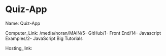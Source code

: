 # Quiz-App

Name: Quiz-App

Computer_Link: /media/noran/MAIN/5- GitHub/1- Front End/14- Javascript Examples/2- JavaScript Big Tutorials

Hosting_link: 

